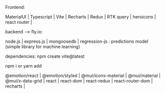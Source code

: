 Frontend:

MaterialUI |
Typescript |
Vite |
Recharts |
Redux |
RTK query |
heroicons |
react router |


backend --> fly.io:

node.js |
express.js |
mongoosedb |
regression-js : predictions model (simple library for machine learning)



dependencies: npm create vite@latest

npm i or yarn add

@emotion/react |
@emotion/styled |
@mui/icons-material |
@mui/material |
@mui/x-data-grid |
react |
react-dom |
react-redux |
react-router-dom |
recharts |
